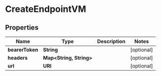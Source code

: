 

# CreateEndpointVM


## Properties

| Name | Type | Description | Notes |
|------------ | ------------- | ------------- | -------------|
|**bearerToken** | **String** |  |  [optional] |
|**headers** | **Map&lt;String, String&gt;** |  |  [optional] |
|**url** | **URI** |  |  [optional] |



